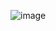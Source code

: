 ![image](https://user-images.githubusercontent.com/34793005/207952945-a670d264-c545-441a-ad39-b0665d559892.png)
